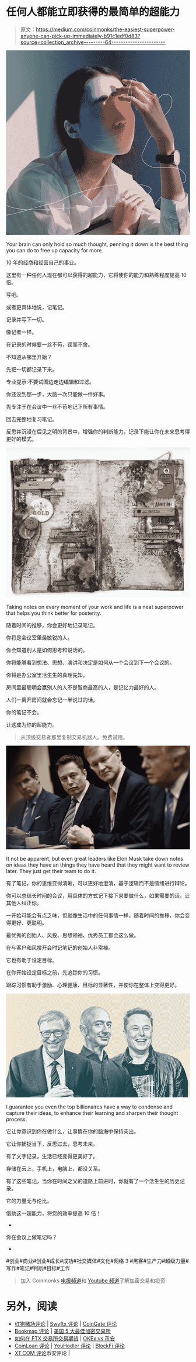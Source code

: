 # 任何人都能立即获得的最简单的超能力

> 原文：<https://medium.com/coinmonks/the-easiest-superpower-anyone-can-pick-up-immediately-b91c1edf0d83?source=collection_archive---------64----------------------->

![](img/97ad0e9dfb4eb44c74b133ed55abf0fa.png)

Your brain can only hold so much thought, penning it down is the best thing you can do to free up capacity for more.

10 年的经商和经营自己的事业。

这里有一种任何人现在都可以获得的超能力，它将使你的能力和熟练程度提高 10 倍。

写吧。

或者更具体地说，记笔记。

记录并写下一切。

像记者一样。

在记录的时候要一丝不苟，锲而不舍。

不知道从哪里开始？

先把一切都记录下来。

专业提示:不要试图边走边编辑和过滤。

你还没到那一步，大脑一次只能做一件好事。

先专注于在会议中一丝不苟地记下所有事情。

回去完整地复习笔记。

反思并沉浸在后见之明的背景中，增强你的判断能力，记录下能让你在未来思考得更好的模式。

![](img/a6725d781e6fe4241547c1f8e3434c4d.png)

Taking notes on every moment of your work and life is a neat superpower that helps you think better for posterity.

随着时间的推移，你会更好地记录笔记。

你将是会议室里最敏锐的人。

你会知道别人是如何思考和说话的。

你将能够看到想法、思想、演讲和决定是如何从一个会议到下一个会议的。

你将是办公室里活生生的真理先知。

房间里最聪明会赢别人的人不是智商最高的人，是记忆力最好的人。

人们一离开房间就会忘记一半说过的话。

你的笔记不会。

让这成为你的超能力。

> 从顶级交易者那里复制交易机器人。免费试用。

![](img/4bca653e2771972c1d34e6a3a761ca01.png)

It not be apparent, but even great leaders like Elon Musk take down notes on ideas they have an things they have heard that they might want to review later. They just get their team to do it.

有了笔记，你的思维变得清晰，可以更好地澄清，基于逻辑而不是情绪进行辩论。

你可以总结长时间的会议，用具体的方式记下接下来要做什么，如果需要的话，让其他人纠正你。

一开始可能会有点乏味，但就像生活中的任何事情一样，随着时间的推移，你会变得更好、更聪明。

最优秀的创始人、风投、思想领袖、优秀员工都会这么做。

在与客户和风投开会时记笔记的创始人非常棒。

它也有助于设定目标。

在你开始设定目标之前，先追踪你的习惯。

跟踪习惯有助于激励、心理健康、目标的显著性，并使你在整体上变得更好。

![](img/b7db818b36aea24d3e89d1f043e5f1ca.png)

I guarantee you even the top billionaires have a way to condense and capture their ideas, to enhance their learning and sharpen their thought process.

它让你意识到你在做什么，让事情在你的脑海中保持突出。

它让你捕捉当下，反思过去，思考未来。

有了文字记录，生活已经变得更美好了。

存储在云上，手机上，电脑上，都没关系。

有了这些笔记，当你在时间之父的道路上前进时，你就有了一个活生生的历史记录。

它的力量无与伦比。

借助这一超能力，将您的效率提高 10 倍！

-

你在会议上做笔记吗？

-

#创业#商业#创业#成长#成功#社交媒体#文化#网络 3 #黑客#生产力#超级力量#写作#笔记#判断#目标#工作

> 加入 Coinmonks [电报频道](https://t.me/coincodecap)和 [Youtube 频道](https://www.youtube.com/c/coinmonks/videos)了解加密交易和投资

# 另外，阅读

*   [红狗赌场评论](https://coincodecap.com/red-dog-casino-review) | [Swyftx 评论](https://coincodecap.com/swyftx-review) | [CoinGate 评论](https://coincodecap.com/coingate-review)
*   [Bookmap 评论](https://coincodecap.com/bookmap-review-2021-best-trading-software) | [美国 5 大最佳加密交易所](https://coincodecap.com/crypto-exchange-usa)
*   [如何在 FTX 交易所交易期货](https://coincodecap.com/ftx-futures-trading) | [OKEx vs 币安](https://coincodecap.com/okex-vs-binance)
*   [CoinLoan 评论](https://coincodecap.com/coinloan-review) | [YouHodler 评论](/coinmonks/youhodler-4-easy-ways-to-make-money-98969b9689f2) | [BlockFi 评论](https://coincodecap.com/blockfi-review)
*   [XT.COM 评论](https://coincodecap.com/profittradingapp-for-binance)币安评论 |